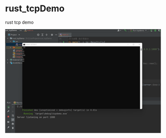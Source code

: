 # rust_tcpDemo
rust tcp demo

![image](https://github.com/allonshore/rust_tcpDemo/blob/main/tcpecho.png)
